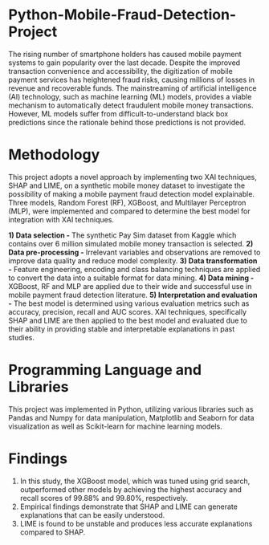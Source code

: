 # Python-Mobile-Fraud-Detection-Project
The rising number of smartphone holders has caused mobile payment systems to gain popularity over the last decade. Despite the improved transaction convenience and accessibility, the digitization of mobile payment services has heightened fraud risks, causing millions of losses in revenue and recoverable funds. The mainstreaming of artificial intelligence (AI) technology, such as machine learning (ML) models, provides a viable mechanism to automatically detect fraudulent mobile money transactions. However, ML models suffer from difficult-to-understand black box predictions since the rationale behind those predictions is not provided.

# Methodology
This project adopts a novel approach by implementing two XAI techniques, SHAP and LIME, on a synthetic mobile money dataset to investigate the possibility of making a mobile payment fraud detection model explainable. Three models, Random Forest (RF), XGBoost, and Multilayer Perceptron (MLP), were implemented and compared to determine the best model for integration with XAI techniques.

**1) Data selection -** The synthetic Pay Sim dataset from Kaggle which contains over 6 million simulated mobile money transaction is selected. 
**2) Data pre-processing -** Irrelevant variables and observations are removed to improve data quality and reduce model complexity.
**3) Data transformation -** Feature engineering, encoding and class balancing techniques are applied to convert the data into a suitable format for data mining.
**4) Data mining -** XGBoost, RF and MLP are applied due to their wide and successful use in mobile payment fraud detection literature.
**5) Interpretation and evaluation -** The best model is determined using various evaluation metrics such as accuracy, precision, recall and AUC scores. XAI techniques, specifically SHAP and LIME are then applied 
                                       to the best model and evaluated due to their ability in providing stable and interpretable explanations in past studies. 

# Programming Language and Libraries
This project was implemented in Python, utilizing various libraries such as Pandas and Numpy for data manipulation, Matplotlib and Seaborn for data visualization as well as Scikit-learn for machine learning models.

# Findings
1) In this study, the XGBoost model, which was tuned using grid search, outperformed other models by achieving the highest accuracy and recall scores of 99.88% and 99.80%, respectively.
2) Empirical findings demonstrate that SHAP and LIME can generate explanations that can be easily understood.
3) LIME is found to be unstable and produces less accurate explanations compared to SHAP.
